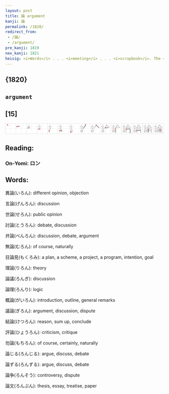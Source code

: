 ```yaml
---
layout: post
title: 論 argument
kanji: 論
permalink: /1820/
redirect_from:
 - /論/
 - /argument/
pre_kanji: 1819
nex_kanji: 1821
heisig: <i>Words</i> . . . <i>meeting</i> . . . <i>scrapbook</i>. The <b>argument</b> here is a process of academic reasoning, not a personal quarrel or spat.
---
```


## {1820}

## `argument`

## [15]

<div class="stroke"><img src="../images/E8AB96.png" /></div>

## Reading:

### On-Yomi: ロン

## Words:

異論(いろん): different opinion, objection

言論(げんろん): discussion

世論(せろん): public opinion

討論(とうろん): debate, discussion

弁論(べんろん): discussion, debate, argument

無論(むろん): of course, naturally

目論見(もくろみ): a plan, a scheme, a project, a program, intention, goal

理論(りろん): theory

論議(ろんぎ): discussion

論理(ろんり): logic

概論(がいろん): introduction, outline, general remarks

議論(ぎろん): argument, discussion, dispute

結論(けつろん): reason, sum up, conclude

評論(ひょうろん): criticism, critique

勿論(もちろん): of course, certainly, naturally

論じる(ろんじる): argue, discuss, debate

論ずる(ろんずる): argue, discuss, debate

論争(ろんそう): controversy, dispute

論文(ろんぶん): thesis, essay, treatise, paper
